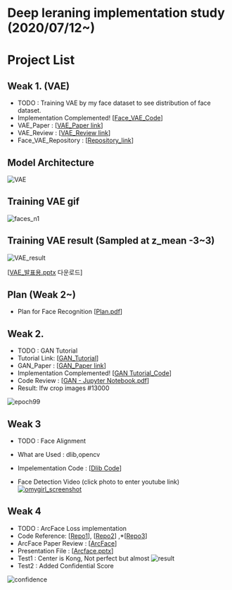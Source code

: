 # Deep leraning implementation study (2020/07/12~)

# Project List

## Weak 1. (VAE)
- TODO : Training VAE by my face dataset to see distribution of face dataset.
- Implementation Complemented! [[Face_VAE_Code](https://github.com/kdh4672/Face_VAE/blob/master/VAE/VAE_Face.py)]
- VAE_Paper :  [[VAE_Paper link](https://arxiv.org/pdf/1312.6114.pdf?source=post_page---------------------------)]
- VAE_Review : [[VAE_Review link](https://github.com/kdh4672/DH_Lab/blob/master/Paper_Review/VAE.pdf)]
- Face_VAE_Repository : [[Repository_link](https://github.com/kdh4672/Face_VAE/tree/master/VAE)]
## Model Architecture
![VAE](https://user-images.githubusercontent.com/54311546/87496168-ffa65280-c68d-11ea-82c6-1cabbb0ecd4e.jpg)

## Training VAE gif
![faces_n1](https://user-images.githubusercontent.com/54311546/87400438-c6b99f80-c5f3-11ea-8ef4-52d0881840cd.gif)

## Training VAE result (Sampled at z_mean -3~3)
![VAE_result](https://user-images.githubusercontent.com/54311546/87406921-667b2b80-c5fc-11ea-8a5c-e666ef6583bb.png)


[[VAE_발표용.pptx](https://github.com/kdh4672/dlstudy/files/4942047/VAE_.pptx) 다운로드]
## Plan (Weak 2~)
- Plan for Face Recognition [[Plan.pdf](https://github.com/kdh4672/dlstudy/files/4943848/default.pdf)]

## Weak 2.
- TODO : GAN Tutorial
- Tutorial Link: [[GAN_Tutorial](https://dreamgonfly.github.io/blog/gan-explained/)]
- GAN_Paper :  [[GAN_Paper link](https://github.com/kdh4672/DH_Lab/blob/master/Interesting_Papers/GAN.pdf)]
- Implementation Complemented! [[GAN Tutorial_Code](https://github.com/kdh4672/DH_Lab/blob/master/Deeplearning_Basic/GAN_Tutorial_Mnist.ipynb)]
- Code Review : [[GAN - Jupyter Notebook.pdf](https://github.com/kdh4672/DH_Lab/blob/master/Deeplearning_Basic/GAN%20-%20Jupyter%20Notebook.pdf)]
- Result: lfw crop images #13000

![epoch99](https://user-images.githubusercontent.com/54311546/88498013-ee016b00-cffc-11ea-95b9-b8115824de47.png)
## Weak 3
- TODO : Face Alignment
- What are Used : dlib,opencv
- Impelementation Code : [[Dlib Code](https://github.com/kdh4672/DH_Lab/tree/master/Deeplearning_Basic/Dlib)]

- Face Detection Video (click photo to enter youtube link)
[![omygirl_screenshot](https://user-images.githubusercontent.com/54311546/88782755-eb537100-d1c8-11ea-9201-a6b832aae33c.png)](https://www.youtube.com/watch?v=0F1oqP9ooMA&feature=youtu.be)

## Weak 4
- TODO : ArcFace Loss implementation
- Code Reference: [[Repo1](https://github.com/TreB1eN/InsightFace_Pytorch)], [[Repo2](https://github.com/ronghuaiyang/arcface-pytorch)] ,*[[Repo3](https://github.com/wujiyang/Face_Pytorch)]
- ArcFace Paper Review : [[ArcFace](https://github.com/kdh4672/DH_Lab/blob/master/Paper_Review/Arcface.pdf)]
- Presentation File : [[Arcface.pptx](https://github.com/kdh4672/dlstudy/files/5078083/Arcface.pptx)]
- Test1 : Center is Kong,  Not perfect but almost
![result](https://user-images.githubusercontent.com/54311546/90228642-89923880-de51-11ea-9c1c-af1dea9c4466.gif)
- Test2 : Added Confidential Score

![confidence](https://user-images.githubusercontent.com/54311546/90315291-3bfef400-df55-11ea-9d35-2819bf5dec30.gif)
<!-- 

## Weak 5
- TODO : Upgrade Face recognition performance
- What's New : Extract Featrues'degree Compared to Center, and the second nearest degree, Apply Thresh Hold at degree 30
- Model is Trained with Three class people
- Kong Result: 

![Kong_Output](https://user-images.githubusercontent.com/54311546/90952351-e61ed480-e49d-11ea-8619-442ba044466b.gif)
- June Result:

![June_Output](https://user-images.githubusercontent.com/54311546/90952358-f6cf4a80-e49d-11ea-8ec7-8deacfdae78a.gif)
- Sim Result:

![output_sim](https://user-images.githubusercontent.com/54311546/92383637-aa486800-f149-11ea-9c24-0bb817e408c4.gif)


- Three People:

![output](https://user-images.githubusercontent.com/54311546/92383726-d19f3500-f149-11ea-886c-e5c305c9fad6.gif)

 -->
